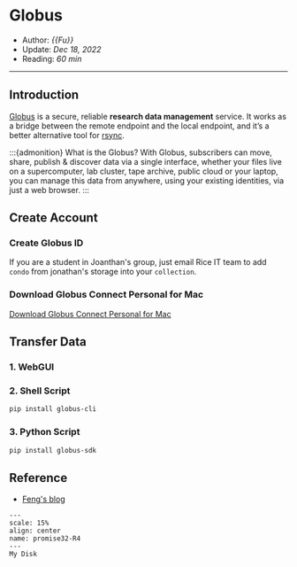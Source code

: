 # Globus

- Author: *{{Fu}}*
- Update: *Dec 18, 2022*
- Reading: *60 min*

---





## Introduction

[Globus](https://www.globus.org/) is a secure, reliable **research data management** service. It works as a bridge between the remote endpoint and the local endpoint,  and it’s a better alternative tool for [rsync](https://rsync.samba.org/).


:::{admonition} What is the Globus?
With Globus, subscribers can move, share, publish & discover data via a single
interface, whether your files live on a supercomputer, lab cluster, tape archive,
public cloud or your laptop, you can manage this data from anywhere, using your
existing identities, via just a web browser.
:::


## Create Account

### Create Globus ID


If you are a student in Joanthan's group, just email Rice IT team to add `condo` from jonathan's storage into your `collection`.

### Download Globus Connect Personal for Mac
[Download Globus Connect Personal for Mac](https://docs.globus.org/how-to/globus-connect-personal-mac/)



## Transfer Data

### 1. WebGUI



### 2. Shell Script


```bash
pip install globus-cli
```

### 3. Python Script

```bash
pip install globus-sdk
```

## Reference

- [Feng's blog](http://marscfeng.github.io/post/Fast-data-transfer-sync-using-globus/)



```{figure} ./files/promise32-R4.jpg
---
scale: 15%
align: center
name: promise32-R4
---
My Disk
```